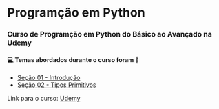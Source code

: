# Programção em Python
### Curso de Programção em Python do Básico ao Avançado na Udemy 
#### :computer: Temas abordados durante o curso foram :rocket:
- [Seção 01 - Introdução](https://github.com/romulovieira777/Python_Basico_ao_Avancado/tree/main/Se%C3%A7%C3%A3o%2001%20-%20Introdu%C3%A7%C3%A3o)
- [Seção 02 - Tipos Primitivos](https://github.com/romulovieira777/Python_Basico_ao_Avancado/tree/main/Se%C3%A7%C3%A3o%2002%20-%20Tipos%20Primitivos)

Link para o curso: [Udemy](https://www.udemy.com/course/curso-de-visual-basic-2019-do-basico-ao-avancado/?src=sac&kw=Curso+de+Python%3A+Do)
